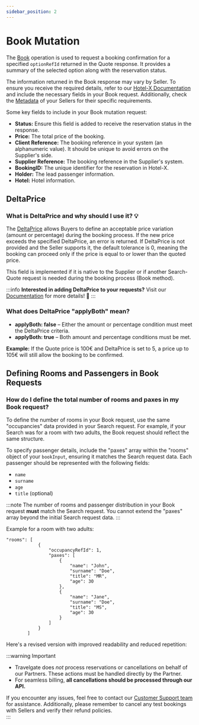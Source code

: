 ```yaml
---
sidebar_position: 2
---
```


# Book Mutation

The [Book](/docs/apis/for-buyers/hotel-x-pull-buyers-api/booking-flow/book) operation is used to request a booking confirmation for a specified `optionRefId` returned in the Quote response. It provides a summary of the selected option along with the reservation status.

The information returned in the Book response may vary by Seller. To ensure you receive the required details, refer to our [Hotel-X Documentation](/docs/apis/for-buyers/hotel-x-pull-buyers-api/quickstart) and include the necessary fields in your Book request. Additionally, check the [Metadata](/kb/our-products/are-you-a-buyer/our-methods/static-content/hotel-x-metadata-query) of your Sellers for their specific requirements.

Some key fields to include in your Book mutation request:

- **Status:** Ensure this field is added to receive the reservation status in the response.
- **Price:** The total price of the booking.
- **Client Reference:** The booking reference in your system (an alphanumeric value). It should be unique to avoid errors on the Supplier's side.
- **Supplier Reference:** The booking reference in the Supplier's system.
- **BookingID:** The unique identifier for the reservation in Hotel-X.
- **Holder:** The lead passenger information.
- **Hotel:** Hotel information.

## DeltaPrice

### What is DeltaPrice and why should I use it? 💡

The [DeltaPrice](/docs/apis/for-buyers/hotel-x-pull-buyers-api/booking-flow/book) allows Buyers to define an acceptable price variation (amount or percentage) during the booking process. If the new price exceeds the specified DeltaPrice, an error is returned. If DeltaPrice is not provided and the Seller supports it, the default tolerance is 0, meaning the booking can proceed only if the price is equal to or lower than the quoted price.

This field is implemented if it is native to the Supplier or if another Search-Quote request is needed during the booking process (Book method).

:::info
**Interested in adding DeltaPrice to your requests?** Visit our [Documentation](/docs/apis/for-buyers/hotel-x-pull-buyers-api/booking-flow/book) for more details! 🚀
:::

### What does DeltaPrice "applyBoth" mean?

- **applyBoth: false** – Either the amount or percentage condition must meet the DeltaPrice criteria.
- **applyBoth: true** – Both amount and percentage conditions must be met.

**Example:** If the Quote price is 100€ and DeltaPrice is set to 5, a price up to 105€ will still allow the booking to be confirmed.

## Defining Rooms and Passengers in Book Requests

### How do I define the total number of rooms and paxes in my Book request?

To define the number of rooms in your Book request, use the same "occupancies" data provided in your Search request. For example, if your Search was for a room with two adults, the Book request should reflect the same structure.

To specify passenger details, include the "paxes" array within the "rooms" object of your `bookInput`, ensuring it matches the Search request data. Each passenger should be represented with the following fields:

- `name`
- `surname`
- `age`
- `title` (optional)

:::note
The number of rooms and passenger distribution in your Book request **must** match the Search request. You cannot extend the "paxes" array beyond the initial Search request data.
:::

Example for a room with two adults:

```
"rooms": [
            {
                "occupancyRefId": 1,
                "paxes": [
                    {
                        "name": "John",
                        "surname": "Doe",
                        "title": "MR",
                        "age": 30
                    },
                    {
                        "name": "Jane",
                        "surname": "Doe",
                        "title": "MS",
                        "age": 30
                    }
                ]
            }
        ]
```

Here's a revised version with improved readability and reduced repetition:

:::warning Important  
- Travelgate does *not* process reservations or cancellations on behalf of our Partners. These actions must be handled directly by the Partner.  
- For seamless billing, **all cancellations should be processed through our API.**  

If you encounter any issues, feel free to contact our [Customer Support team](https://app.travelgate.com/support) for assistance. Additionally, please remember to cancel any test bookings with Sellers and verify their refund policies.  
:::